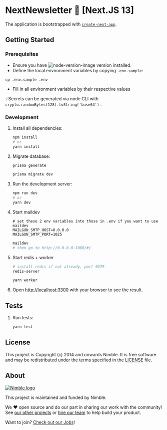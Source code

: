 # NextNewsletter 🚀 [Next.JS 13]

The application is bootstrapped with [`create-next-app`](https://github.com/vercel/next.js/tree/canary/packages/create-next-app).

## Getting Started

### Prerequisites

- Ensure you have ![node-version-image](https://img.shields.io/badge/node-16.17.0-brightgreen.svg) version installed.
- Define the local environment variables by copying `.env.sample`:

```
cp .env.sample .env
```

- Fill in all environment variables by their respective values

💡Secrets can be generated via node CLI with `crypto.randomBytes(128).toString('base64')` .

### Development

1. Install all dependencies:

    ```bash
    npm install
    # or
    yarn install
    ```

2. Migrate database:

    ```bash
    prisma generate

    prisma migrate dev
    ```

3. Run the development server:

    ```bash
    npm run dev
    # or
    yarn dev
    ```

4. Start maildev

    ```
    # set these 2 env variables into those in .env if you want to use maildev
    MAILGUN_SMTP_HOST=0.0.0.0
    MAILGUN_SMTP_PORT=1025
    ```

    ```bash
    maildev
    # then go to http://0.0.0.0:1080/#/
    ```

5. Start redis + worker

    ```bash
    # install redis if not already, port 6379
    redis-server
    ```

    ```bash
    yarn worker
    ```

6. Open [http://localhost:3300](http://localhost:3300) with your browser to see the result.

## Tests

1. Run tests:

    ```bash
    yarn test
    ```

## License

This project is Copyright (c) 2014 and onwards Nimble. It is free software and may be redistributed under the terms specified in the [LICENSE] file.

[LICENSE]: /LICENSE

## About
<a href="https://nimblehq.co/">
  <picture>
    <source media="(prefers-color-scheme: dark)" srcset="https://assets.nimblehq.co/logo/dark/logo-dark-text-160.png">
    <img alt="Nimble logo" src="https://assets.nimblehq.co/logo/light/logo-light-text-160.png">
  </picture>
</a>

This project is maintained and funded by Nimble.

We ❤️ open source and do our part in sharing our work with the community!
See [our other projects][community] or [hire our team][hire] to help build your product.

Want to join? [Check out our Jobs][jobs]!

[community]: https://github.com/nimblehq
[hire]: https://nimblehq.co/
[jobs]: https://jobs.nimblehq.co/
